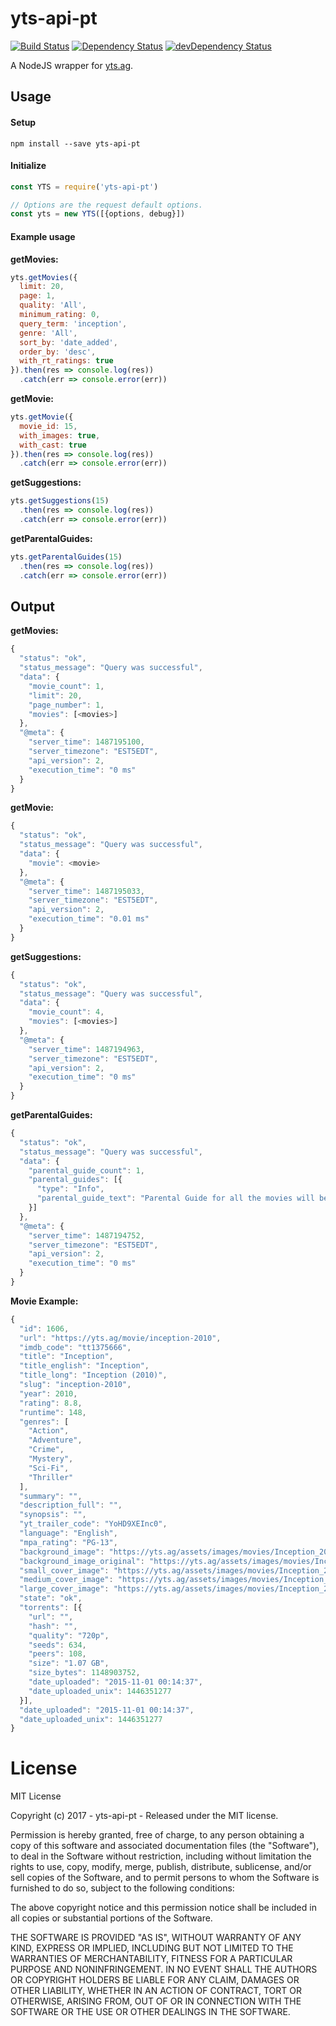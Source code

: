 # yts-api-pt

[![Build Status](https://travis-ci.org/ChrisAlderson/yts-api-pt.svg?branch=master)]()
[![Dependency Status](https://david-dm.org/ChrisAlderson/yts-api-pt.svg)](https://david-dm.org/ChrisAlderson/yts-api-pt)
[![devDependency Status](https://david-dm.org/ChrisAlderson/yts-api-pt/dev-status.svg)](https://david-dm.org/ChrisAlderson/yts-api-pt#info=devDependencies)

A NodeJS wrapper for [yts.ag](https://yts.ag/).

## Usage

#### Setup
```
npm install --save yts-api-pt
```

#### Initialize
```js
const YTS = require('yts-api-pt')

// Options are the request default options.
const yts = new YTS([{options, debug}])
```

#### Example usage

**getMovies:**
```js
yts.getMovies({
  limit: 20,
  page: 1,
  quality: 'All',
  minimum_rating: 0,
  query_term: 'inception',
  genre: 'All',
  sort_by: 'date_added',
  order_by: 'desc',
  with_rt_ratings: true
}).then(res => console.log(res))
  .catch(err => console.error(err))

```

**getMovie:**
```js
yts.getMovie({
  movie_id: 15,
  with_images: true,
  with_cast: true
}).then(res => console.log(res))
  .catch(err => console.error(err))
```

**getSuggestions:**
```js
yts.getSuggestions(15)
  .then(res => console.log(res))
  .catch(err => console.error(err))
```

**getParentalGuides:**
```js
yts.getParentalGuides(15)
  .then(res => console.log(res))
  .catch(err => console.error(err))
```

## Output

**getMovies:**
```js
{
  "status": "ok",
  "status_message": "Query was successful",
  "data": {
    "movie_count": 1,
    "limit": 20,
    "page_number": 1,
    "movies": [<movies>]
  },
  "@meta": {
    "server_time": 1487195100,
    "server_timezone": "EST5EDT",
    "api_version": 2,
    "execution_time": "0 ms"
  }
}
```

**getMovie:**
```js
{
  "status": "ok",
  "status_message": "Query was successful",
  "data": {
    "movie": <movie>
  },
  "@meta": {
    "server_time": 1487195033,
    "server_timezone": "EST5EDT",
    "api_version": 2,
    "execution_time": "0.01 ms"
  }
}
```

**getSuggestions:**
```js
{
  "status": "ok",
  "status_message": "Query was successful",
  "data": {
    "movie_count": 4,
    "movies": [<movies>]
  },
  "@meta": {
    "server_time": 1487194963,
    "server_timezone": "EST5EDT",
    "api_version": 2,
    "execution_time": "0 ms"
  }
}
```

**getParentalGuides:**
```js
{
  "status": "ok",
  "status_message": "Query was successful",
  "data": {
    "parental_guide_count": 1,
    "parental_guides": [{
      "type": "Info",
      "parental_guide_text": "Parental Guide for all the movies will be republished soon. Thank you for understanding!"
    }]
  },
  "@meta": {
    "server_time": 1487194752,
    "server_timezone": "EST5EDT",
    "api_version": 2,
    "execution_time": "0 ms"
  }
}
```

**Movie Example:**
```js
{
  "id": 1606,
  "url": "https://yts.ag/movie/inception-2010",
  "imdb_code": "tt1375666",
  "title": "Inception",
  "title_english": "Inception",
  "title_long": "Inception (2010)",
  "slug": "inception-2010",
  "year": 2010,
  "rating": 8.8,
  "runtime": 148,
  "genres": [
    "Action",
    "Adventure",
    "Crime",
    "Mystery",
    "Sci-Fi",
    "Thriller"
  ],
  "summary": "",
  "description_full": "",
  "synopsis": "",
  "yt_trailer_code": "YoHD9XEInc0",
  "language": "English",
  "mpa_rating": "PG-13",
  "background_image": "https://yts.ag/assets/images/movies/Inception_2010/background.jpg",
  "background_image_original": "https://yts.ag/assets/images/movies/Inception_2010/background.jpg",
  "small_cover_image": "https://yts.ag/assets/images/movies/Inception_2010/small-cover.jpg",
  "medium_cover_image": "https://yts.ag/assets/images/movies/Inception_2010/medium-cover.jpg",
  "large_cover_image": "https://yts.ag/assets/images/movies/Inception_2010/large-cover.jpg",
  "state": "ok",
  "torrents": [{
    "url": "",
    "hash": "",
    "quality": "720p",
    "seeds": 634,
    "peers": 108,
    "size": "1.07 GB",
    "size_bytes": 1148903752,
    "date_uploaded": "2015-11-01 00:14:37",
    "date_uploaded_unix": 1446351277
  }],
  "date_uploaded": "2015-11-01 00:14:37",
  "date_uploaded_unix": 1446351277
}
```

# License

MIT License

Copyright (c) 2017 - yts-api-pt - Released under the MIT license.

Permission is hereby granted, free of charge, to any person obtaining a copy
of this software and associated documentation files (the "Software"), to deal
in the Software without restriction, including without limitation the rights
to use, copy, modify, merge, publish, distribute, sublicense, and/or sell
copies of the Software, and to permit persons to whom the Software is
furnished to do so, subject to the following conditions:

The above copyright notice and this permission notice shall be included in all
copies or substantial portions of the Software.

THE SOFTWARE IS PROVIDED "AS IS", WITHOUT WARRANTY OF ANY KIND, EXPRESS OR
IMPLIED, INCLUDING BUT NOT LIMITED TO THE WARRANTIES OF MERCHANTABILITY,
FITNESS FOR A PARTICULAR PURPOSE AND NONINFRINGEMENT. IN NO EVENT SHALL THE
AUTHORS OR COPYRIGHT HOLDERS BE LIABLE FOR ANY CLAIM, DAMAGES OR OTHER
LIABILITY, WHETHER IN AN ACTION OF CONTRACT, TORT OR OTHERWISE, ARISING FROM,
OUT OF OR IN CONNECTION WITH THE SOFTWARE OR THE USE OR OTHER DEALINGS IN THE
SOFTWARE.
